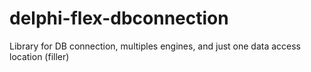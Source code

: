 # delphi-flex-dbconnection
Library for DB connection, multiples engines, and just one data access location (filler)
